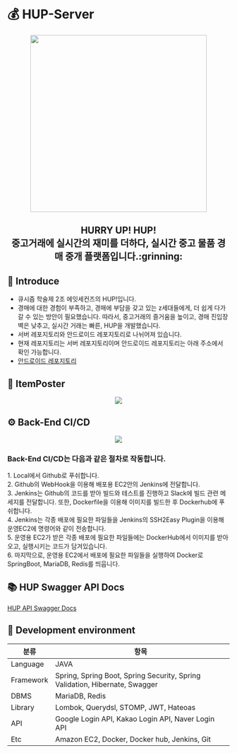 # 💰 HUP-Server

<p align="center"><img src="https://user-images.githubusercontent.com/61726631/149874766-fcb10202-e727-4841-bfa4-2ebddc515b8d.jpg" width="400" height="400"/><p>
<div align="center"><h2>HURRY UP! HUP! </br> 중고거래에 실시간의 재미를 더하다, 실시간 중고 물품 경매 중개 플랫폼입니다.:grinning:</h2></div>
  
## :raising_hand: Introduce

- 큐시즘 학술제 2조 에잇세컨즈의 HUP!입니다.
- 경매에 대한 경험이 부족하고, 경매에 부담을 갖고 있는 z세대들에게, 더 쉽게 다가갈 수 있는 방안이 필요했습니다.  따라서, 중고거래의 즐거움을 높이고, 경매 진입장벽은 낮추고, 실시간 거래는 빠른, HUP을 개발했습니다.
- 서버 레포지토리와 안드로이드 레포지토리로 나뉘어져 있습니다.
- 현재 레포지토리는 서버 레포지토리이며 안드로이드 레포지토리는 아래 주소에서 확인 가능합니다.
- [안드로이드 레포지토리](https://github.com/Kusitms-8Seconds/HUP-App)

## :mag_right: ItemPoster

 <p align="center"><img src="https://user-images.githubusercontent.com/61726631/149875042-4a0d2719-c8c3-48b9-905d-693234d99310.png"/><p>

## ⚙️ Back-End CI/CD
  
 <p align="center"><img src="https://user-images.githubusercontent.com/61726631/154832711-fc4a02d6-6b44-4448-a451-b000eaf81bf5.jpg"/><p>

 <h3>Back-End CI/CD는 다음과 같은 절차로 작동합니다.</br></h3>
 1. Local에서 Github로 푸쉬합니다.</br>
 2. Github의 WebHook을 이용해 배포용 EC2안의 Jenkins에 전달합니다.</br>
 3. Jenkins는 Github의 코드를 받아 빌드와 테스트를 진행하고 Slack에 빌드 관련 메세지를 전달합니다. 또한, Dockerfile을 이용해 이미지를 빌드한 후 Dockerhub에 푸쉬합니다.</br>
 4. Jenkins는 각종 배포에 필요한 파일들을 Jenkins의 SSH2Easy Plugin을 이용해 운영EC2에 명령어와 같이 전송합니다.</br>
 5. 운영용 EC2가 받은 각종 배포에 필요한 파일들에는 DockerHub에서 이미지를 받아오고, 실행시키는 코드가 담겨있습니다.</br>
 6. 마지막으로, 운영용 EC2에서 배포에 필요한 파일들을 실행하여 Docker로 SpringBoot, MariaDB, Redis를 띄웁니다.</br>

## :books: HUP Swagger API Docs

<a href="http://52.78.175.27:8080/swagger-ui/index.html#/">HUP API Swagger Docs</a><br>

## :electric_plug: Development environment

분류 | 항목 
----- | ----- 
Language | JAVA
Framework | Spring, Spring Boot, Spring Security, Spring Validation, Hibernate, Swagger
DBMS | MariaDB, Redis
Library | Lombok, Querydsl, STOMP, JWT, Hateoas 
API | Google Login API, Kakao Login API, Naver Login API
Etc | Amazon EC2, Docker, Docker hub, Jenkins, Git

